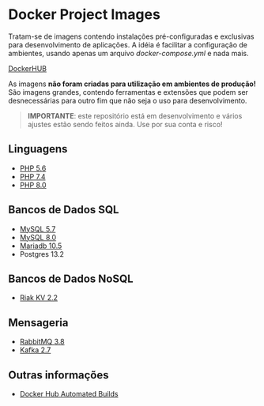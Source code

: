 # Docker Project Images

Tratam-se de imagens contendo instalações pré-configuradas e exclusivas para desenvolvimento de 
aplicações.  A idéia é facilitar a configuração de ambientes, usando apenas um arquivo 
*docker-compose.yml* e nada mais.

[DockerHUB](https://hub.docker.com/r/ricardopedias/docker-project)

As imagens **não foram criadas para utilização em ambientes de produção!** São imagens grandes,
contendo ferramentas e extensões que podem ser desnecessárias para outro fim que não seja o uso para
desenvolvimento. 

> **IMPORTANTE**: este repositório está em desenvolvimento e vários ajustes estão sendo feitos ainda.
Use por sua conta e risco!


## Linguagens

- [PHP 5.6](docs/tool-php.md)
- [PHP 7.4](docs/tool-php.md)
- [PHP 8.0](docs/tool-php.md)

## Bancos de Dados SQL

- [MySQL 5.7](docs/tool-mysql.md)
- [MySQL 8.0](docs/tool-mysql.md)
- [Mariadb 10.5](docs/tool-mysql.md)
- Postgres 13.2

## Bancos de Dados NoSQL

- [Riak KV 2.2](docs/tool-riakkv.md)
## Mensageria

- [RabbitMQ 3.8](docs/tool-rabbitmq.md)
- [Kafka 2.7](docs/tool-kafka.md)

## Outras informações

- [Docker Hub Automated Builds](docs/automated-builds.md)
